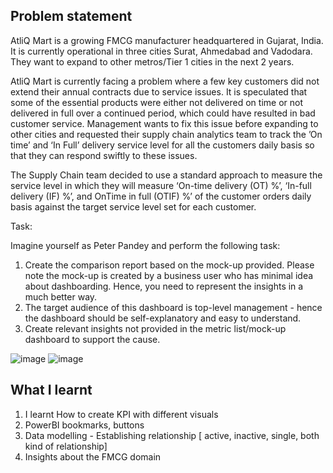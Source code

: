
## Problem statement 

AtliQ Mart is a growing FMCG manufacturer headquartered in Gujarat, India. It is currently operational in three cities Surat, Ahmedabad and Vadodara. They want to expand to other metros/Tier 1 cities in the next 2 years.

AtliQ Mart is currently facing a problem where a few key customers did not extend their annual contracts due to service issues. It is speculated that some of the essential products were either not delivered on time or not delivered in full over a continued period, which could have resulted in bad customer service. Management wants to fix this issue before expanding to other cities and requested their supply chain analytics team to track the ’On time’ and ‘In Full’ delivery service level for all the customers daily basis so that they can respond swiftly to these issues.

The Supply Chain team decided to use a standard approach to measure the service level in which they will measure ‘On-time delivery (OT) %’, ‘In-full delivery (IF) %’, and OnTime in full (OTIF) %’ of the customer orders daily basis against the target service level set for each customer.

Task:  

Imagine yourself as Peter Pandey and perform the following task:

1. Create the comparison report based on the mock-up provided. Please note the mock-up is created by a business user who has minimal idea about dashboarding. Hence, you need to represent the insights in a much better way.
2. The target audience of this dashboard is top-level management - hence the dashboard should be self-explanatory and easy to understand.
3. Create relevant insights not provided in the metric list/mock-up dashboard to support the cause.


![image](https://user-images.githubusercontent.com/90460346/217416594-da4fc94d-81d7-4411-8f73-0298c7f6e889.png)
![image](https://user-images.githubusercontent.com/90460346/217416669-0861690b-740e-466c-878b-1ba9a31e5c27.png)


## What I learnt 

1. I learnt How to create KPI with different visuals
2. PowerBI bookmarks, buttons
3. Data modelling - Establishing relationship [ active, inactive, single, both kind of relationship]
4. Insights about the FMCG domain 
